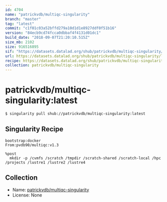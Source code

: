 ```yaml
---
id: 4704
name: "patrickvdb/multiqc-singularity"
branch: "master"
tag: "latest"
commit: "c1f01c03a52bffd279a10d1d1e8927ddf0f51b16"
version: "84ecb9cd74fcca0dbbaf4f4131d01dc1"
build_date: "2018-09-07T21:20:10.515Z"
size_mb: 2102
size: 916516895
sif: "https://datasets.datalad.org/shub/patrickvdb/multiqc-singularity/latest/2018-09-07-c1f01c03-84ecb9cd/84ecb9cd74fcca0dbbaf4f4131d01dc1.simg"
url: https://datasets.datalad.org/shub/patrickvdb/multiqc-singularity/latest/2018-09-07-c1f01c03-84ecb9cd/
recipe: https://datasets.datalad.org/shub/patrickvdb/multiqc-singularity/latest/2018-09-07-c1f01c03-84ecb9cd/Singularity
collection: patrickvdb/multiqc-singularity
---
```


# patrickvdb/multiqc-singularity:latest

```bash
$ singularity pull shub://patrickvdb/multiqc-singularity:latest
```

## Singularity Recipe

```singularity
bootstrap:docker
From:pvdb90/multiqc:v1.3

%post
  mkdir -p /cvmfs /scratch /tmpdir /scratch-shared /scratch-local /hpc /projects /lustre1 /lustre2 /lustre4
```

## Collection

 - Name: [patrickvdb/multiqc-singularity](https://github.com/patrickvdb/multiqc-singularity)
 - License: None

